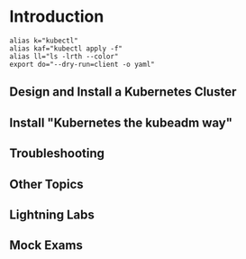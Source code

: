 # Introduction
```
alias k="kubectl"
alias kaf="kubectl apply -f"
alias ll="ls -lrth --color"
export do="--dry-run=client -o yaml"
```







## Design and Install a Kubernetes Cluster
## Install "Kubernetes the kubeadm way"
## Troubleshooting
## Other Topics
## Lightning Labs
## Mock Exams